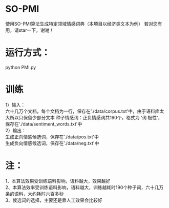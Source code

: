 # SO-PMI
使用SO-PMI算法生成特定领域情感词典（本项目以经济类文本为例） 
若对您有用，请star一下，谢谢！

# 运行方式： 
python PMI.py  

# 训练
1）输入：  
六十几万个文档，每个文档为一行，保存在'./data/corpus.txt'中，由于语料库太大所以只保留少部分文本 
种子情感词：正负情感词共190个，格式为 ‘词 极性’，保存在'./data/sentiment_words.txt'中  
2）输出：  
  生成正向情感候选词，保存在'./data/pos.txt'中   
生成负向情感候选词，保存在'./data/neg.txt'中  

# 注：
1、本算法效果受训练语料影响，语料越大，效果越好  
2、本算法效率受训练语料影响，语料越大，训练越耗时190个种子词，六十几万条的语料，大约耗时六百多秒  
3、候选词的选择，主要还是靠人工效果会比较好
